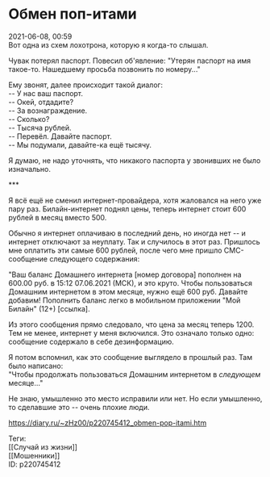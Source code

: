 Обмен поп-итами
================

   
 2021-06-08, 00:59   
  Вот одна из схем лохотрона, которую я когда-то слышал.   
   
 Чувак потерял паспорт. Повесил об'явление: "Утерян паспорт на имя такое-то. Нашедшему просьба позвонить по номеру..."   
   
 Ему звонят, далее происходит такой диалог:   
 -- У нас ваш паспорт.   
 -- Окей, отдадите?   
 -- За вознаграждение.   
 -- Сколько?   
 -- Тысяча рублей.   
 -- Перевёл. Давайте паспорт.   
 -- Мы подумали, давайте-ка ещё тысячу.   
   
 Я думаю, не надо уточнять, что никакого паспорта у звонивших не было изначально.   
   
 \*\*\*   
   
 Я всё ещё не сменил интернет-провайдера, хотя жаловался на него уже пару раз. Билайн-интернет поднял цены, теперь интернет стоит 600 рублей в месяц вместо 500.   
   
 Обычно я интернет оплачиваю в последний день, но иногда нет -- и интернет отключают за неуплату. Так и случилось в этот раз. Пришлось мне оплатить эти самые 600 рублей, после чего мне пришло СМС-сообщение следующего содержания:   
   
 "Ваш баланс Домашнего интернета [номер договора] пополнен на 600.00 руб. в 15:12 07.06.2021 (МСК), и это круто. Чтобы пользоваться Домашним интернетом в этом месяце, нужно ещё 600 руб. Давайте добавим! Пополнить баланс легко в мобильном приложении "Мой Билайн" (12+) [ссылка].   
   
 Из этого сообщения прямо следовало, что цена за месяц теперь 1200. Тем не менее, интернет у меня включился. Это означало только одно: сообщение содержало в себе дезинформацию.   
   
 Я потом вспомнил, как это сообщение выглядело в прошлый раз. Там было написано:   
 "Чтобы продолжать пользоваться Домашним интернетом в  *следующем*  месяце..."   
   
 Не знаю, умышленно это место исправили или нет. Но если умышленно, то сделавшие это -- очень плохие люди.   
    
 <https://diary.ru/~zHz00/p220745412_obmen-pop-itami.htm>   
   
 Теги:   
 [[Случай из жизни]]   
 [[Мошенники]]   
 ID: p220745412